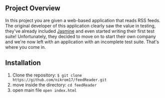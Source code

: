 ## Project Overview
In this project you are given a web-based application that reads RSS feeds.
The original developer of this application clearly saw the value in testing,
they've already included [Jasmine](http://jasmine.github.io/) and even started
writing their first test suite! Unfortunately, they decided to move on to start
their own company and we're now left with an application with an incomplete test
suite. That's where you come in.

## Installation

1. Clone the repository: `$ git clone https://github.com/nikrom17/feedReader.git`
1. move inside the directory: `cd feedReader`
1. open main file `open index.html`
